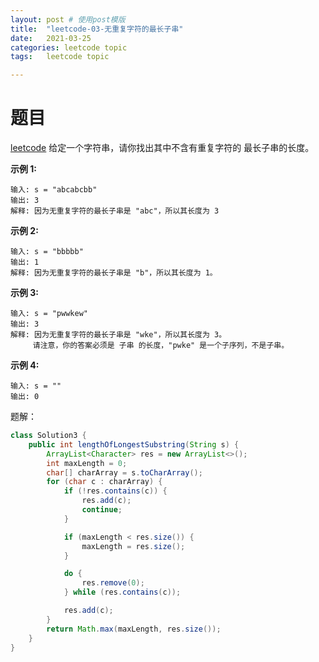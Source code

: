 ```yaml
---
layout: post # 使用post模版
title:  "leetcode-03-无重复字符的最长子串"
date:   2021-03-25
categories: leetcode topic
tags:   leetcode topic

---
```


# 题目
[leetcode](https://leetcode-cn.com/problems/longest-substring-without-repeating-characters/) 给定一个字符串，请你找出其中不含有重复字符的 最长子串的长度。

**示例 1:**

```
输入: s = "abcabcbb"
输出: 3 
解释: 因为无重复字符的最长子串是 "abc"，所以其长度为 3
```

**示例 2:**

```
输入: s = "bbbbb"
输出: 1
解释: 因为无重复字符的最长子串是 "b"，所以其长度为 1。
```

**示例 3:**

```
输入: s = "pwwkew"
输出: 3
解释: 因为无重复字符的最长子串是 "wke"，所以其长度为 3。
     请注意，你的答案必须是 子串 的长度，"pwke" 是一个子序列，不是子串。
```

**示例 4:**

```
输入: s = ""
输出: 0
```

题解：

```java
class Solution3 {
    public int lengthOfLongestSubstring(String s) {
        ArrayList<Character> res = new ArrayList<>();
        int maxLength = 0;
        char[] charArray = s.toCharArray();
        for (char c : charArray) {
            if (!res.contains(c)) {
                res.add(c);
                continue;
            }

            if (maxLength < res.size()) {
                maxLength = res.size();
            }

            do {
                res.remove(0);
            } while (res.contains(c));

            res.add(c);
        }
        return Math.max(maxLength, res.size());
    }
}
```

